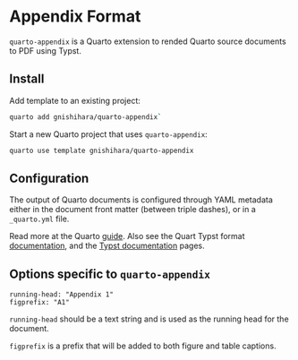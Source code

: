 # Appendix Format

`quarto-appendix` is a Quarto extension to rended Quarto source documents to PDF using Typst.


## Install

Add template to an existing project:

```bash
quarto add gnishihara/quarto-appendix`
```

Start a new Quarto project that uses `quarto-appendix`:

```bash
quarto use template gnishihara/quarto-appendix
```


## Configuration

The output of Quarto documents is configured through YAML metadata either in the 
document front matter (between triple dashes), or in a `_quarto.yml` file.

Read more at the Quarto [guide](https://quarto.org/docs/authoring/front-matter.html).
Also see the Quart Typst format [documentation](https://quarto.org/docs/output-formats/typst.html),
and the [Typst documentation](https://typst.app/docs) pages.


## Options specific to `quarto-appendix`

```{yaml}
running-head: "Appendix 1"
figprefix: "A1"

```

`running-head` should be a text string and is used as the running head for the document.

`figprefix` is a prefix that will be added to both figure and table captions.

